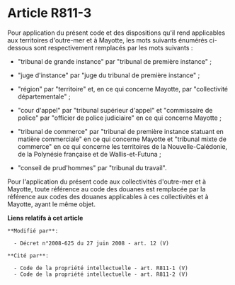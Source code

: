 # Article R811-3

Pour application du présent code et des dispositions qu'il rend applicables aux territoires d'outre-mer et à Mayotte, les
mots suivants énumérés ci-dessous sont respectivement remplacés par les mots suivants :

- "tribunal de grande instance" par "tribunal de première instance" ;

- "juge d'instance" par "juge du tribunal de première instance" ;

- "région" par "territoire" et, en ce qui concerne Mayotte, par "collectivité départementale" ;

- "cour d'appel" par "tribunal supérieur d'appel" et "commissaire de police" par "officier de police judiciaire" en ce qui
concerne Mayotte ;

- "tribunal de commerce" par "tribunal de première instance statuant en matière commerciale" en ce qui concerne Mayotte et
"tribunal mixte de commerce" en ce qui concerne les territoires de la Nouvelle-Calédonie, de la Polynésie française et de
Wallis-et-Futuna ;

- "conseil de prud'hommes" par "tribunal du travail".

Pour l'application du présent code aux collectivités d'outre-mer et à Mayotte, toute référence au code des douanes est
remplacée par la référence aux codes des douanes applicables à ces collectivités et à Mayotte, ayant le même objet.

**Liens relatifs à cet article**

	**Modifié par**:

	  - Décret n°2008-625 du 27 juin 2008 - art. 12 (V)

	**Cité par**:

	  - Code de la propriété intellectuelle - art. R811-1 (V)
	  - Code de la propriété intellectuelle - art. R811-2 (V)
